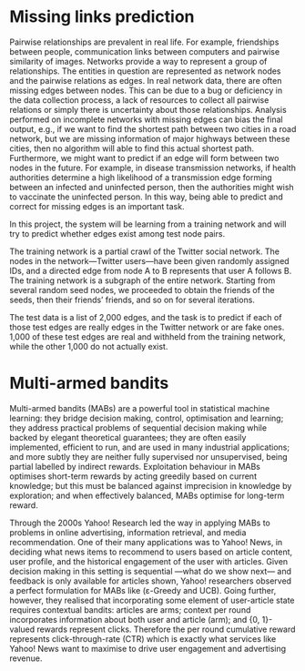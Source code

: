 # Missing links prediction

Pairwise relationships are prevalent in real life. For example, friendships between people, communication links between computers and pairwise similarity of images. Networks provide a way to represent a group of relationships. The entities in question are represented as network nodes and the pairwise relations as edges.
In real network data, there are often missing edges between nodes. This can be due to a bug or deficiency in the data collection process, a lack of resources to collect all pairwise relations or simply there is uncertainty about those relationships. Analysis performed on incomplete networks with missing edges can bias the final output, e.g., if we want to find the shortest path between two cities in a road network, but we are missing information of major highways between these cities, then no algorithm will able to find this actual shortest path.
Furthermore, we might want to predict if an edge will form between two nodes in the future. For example, in disease transmission networks, if health authorities determine a high likelihood of a transmission edge forming between an infected and uninfected person, then the authorities might wish to vaccinate the uninfected person.
In this way, being able to predict and correct for missing edges is an important task.

In this project, the system will be learning from a training network and will try to predict whether edges exist among test node pairs.

The training network is a partial crawl of the Twitter social network. The nodes in the network—Twitter users—have been given randomly assigned IDs, and a directed edge from node A to B represents that user A follows B. The training network is a subgraph of the entire network. Starting from several random seed nodes, we proceeded to obtain the friends of the seeds, then their friends’ friends, and so on for several iterations.

The test data is a list of 2,000 edges, and the task is to predict if each of those test edges are really edges in the Twitter network or are fake ones. 1,000 of these test edges are real and withheld from the training network, while the other 1,000 do not actually exist.


# Multi-armed bandits
Multi-armed bandits (MABs) are a powerful tool in statistical machine learning: they bridge decision making, control, optimisation and learning; they address practical problems of sequential decision making while backed by elegant theoretical guarantees; they are often easily implemented, efficient to run, and are used in many industrial applications; and more subtly they are neither fully supervised nor unsupervised, being partial labelled by indirect rewards. Exploitation behaviour in MABs optimises short-term rewards by acting greedily based on current knowledge; but this must be balanced against imprecision in knowledge by exploration; and when effectively balanced, MABs optimise for long-term reward.

Through the 2000s Yahoo! Research led the way in applying MABs to problems in online advertising, information retrieval, and media recommendation. One of their many applications was to Yahoo! News, in deciding what news items to recommend to users based on article content, user profile, and the historical engagement of the user with articles. Given decision making in this setting is sequential —what do we show next— and feedback is only available for articles shown, Yahoo! researchers observed a perfect formulation for MABs like (ε-Greedy and UCB). Going further, however, they realised that incorporating some element of user-article state requires contextual bandits: articles are arms; context per round incorporates information about both user and article (arm); and {0, 1}-valued rewards represent clicks. Therefore the per round cumulative reward represents click-through-rate (CTR) which is exactly what services like Yahoo! News want to maximise to drive user engagement and advertising revenue.
